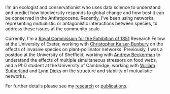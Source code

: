 I’m an ecologist and conservationist who uses data science to understand and predict how biodiversity responds to global change and how best it can be conserved in the Anthropocene. Recently, I’ve been using networks, representing mutualistic or antagonistic interactions between species, to address these issues at the community scale.

Currently, I'm a [Royal Commission for the Exhibition of 1851](https://www.royalcommission1851.org) Research Fellow at the University of Exeter, working with [Christopher Kaiser-Bunbury](https://biosciences.exeter.ac.uk/staff/profile/index.php?web_id=Chris_Kaiser-Bunbury) on the effects of invasive species on plant-pollinator networks. Previously, I was a postdoc at the University of Sheffield, working with [Andrew Beckerman](https://www.sheffield.ac.uk/aps/staff-and-students/acadstaff/beckerman) to understand the effects of multiple simultaneous stressors on food webs, and a PhD student at the University of Cambridge, working with [William Sutherland](https://www.zoo.cam.ac.uk/directory/bill-sutherland) and [Lynn Dicks](https://www.zoo.cam.ac.uk/directory/dr-lynn-dicks) on the structure and stability of mutualistic networks.

For further details please see my [research](/research) or [publications](/publications).
